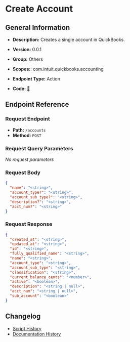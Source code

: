 # Create Account

## General Information

- **Description:** Creates a single account in QuickBooks.

- **Version:** 0.0.1
- **Group:** Others
- **Scopes:**: com.intuit.quickbooks.accounting
- **Endpoint Type:** Action
- **Code:** [🔗](https://github.com/NangoHQ/integration-templates/tree/main/integrations/quickbooks-sandbox/actions/create-account.ts)


## Endpoint Reference

### Request Endpoint

- **Path:** `/accounts`
- **Method:** `POST`

### Request Query Parameters

_No request parameters_

### Request Body

```json
{
  "name": "<string>",
  "account_type?": "<string>",
  "account_sub_type?": "<string>",
  "description?": "<string>",
  "acct_num?": "<string>"
}
```

### Request Response

```json
{
  "created_at": "<string>",
  "updated_at": "<string>",
  "id": "<string>",
  "fully_qualified_name": "<string>",
  "name": "<string>",
  "account_type": "<string>",
  "account_sub_type": "<string>",
  "classification": "<string>",
  "current_balance_cents": "<number>",
  "active": "<boolean>",
  "description": "<string | null>",
  "acct_num": "<string | null>",
  "sub_account": "<boolean>"
}
```

## Changelog

- [Script History](https://github.com/NangoHQ/integration-templates/commits/main/integrations/quickbooks-sandbox/actions/create-account.ts)
- [Documentation History](https://github.com/NangoHQ/integration-templates/commits/main/integrations/quickbooks-sandbox/actions/create-account.md)

<!-- END  GENERATED CONTENT -->

